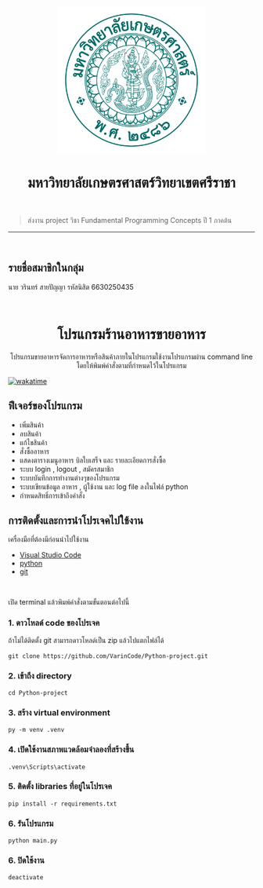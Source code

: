 <div align="center">
  <img src="./img/KU.png" width="300px" height="300px">
  <h1><b>มหาวิทยาลัยเกษตรศาสตร์วิทยาเขตศรีราชา</b></h1>
  <br>
</div>

> ส่งงาน project วิชา Fundamental Programming Concepts ปี 1 ภาคต้น 
<hr>

<div>
  <br>
  <h2>รายชื่อสมาชิกในกลุ่ม</h2>
  <p>นาย วรินทร์ สายปัญญา รหัสนิสิต 6630250435</p>
  <br>
</div>

<h1 align="center">โปรแกรมร้านอาหารขายอาหาร</h1>
<p align="center">โปรแกรมขายอาหารจัดการอาหารหรือสินค้าภายในโปรแกรมใช้งานโปรแกรมผ่าน command line โดยให้พิมพ์คำสั่งตามที่กำหนดไว้ในโปรแกรม</p>

[![wakatime](https://wakatime.com/badge/user/68e3e2dc-451c-45ef-bca8-9fc3ad60e2f9/project/018bbe78-641e-44df-a80b-173faa3d7148.svg)](https://wakatime.com/badge/user/68e3e2dc-451c-45ef-bca8-9fc3ad60e2f9/project/018bbe78-641e-44df-a80b-173faa3d7148)

<h2>ฟีเจอร์ของโปรแกรม</h2>
<ul>
  <li>เพิ่มสินค้า</li>
  <li>ลบสินค้า</li>
  <li>แก้ไขสินค้า</li>
  <li>สั่งซื้ออาหาร</li>
  <li>แสดงตารางเมนูอาหาร บิลใบเสร็จ และ รายละเอียดการสั่งซื้อ</li>
  <li>ระบบ login , logout , สมัครสมาชิก</li>
  <li>ระบบบันทึกการทำงานต่างๆของโปรแกรม</li>
  <li>ระบบเขียนข้อมูล อาหาร , ผู้ใช้งาน และ log file ลงในไฟล์ python</li>
  <li>กำหนดสิทธิ์การเข้าถึงคำสั่ง</li>
</ul>

## การติดตั้งและการนำโปรเจคไปใช้งาน

<div>
  <p>เครื่องมือที่ต้องมีก่อนนำไปใช้งาน</p>
  <ul>
    <li><a href="https://code.visualstudio.com/download">Visual Studio Code</a></li>   
    <li><a href="https://www.python.org/downloads/">python</a></li>    
    <li><a href="https://git-scm.com/downloads">git</a></li>
  </ul>
  <br>
</div>

<p>เปิด terminal แล้วพิมพ์คำสั่งตามขั้นตอนต่อไปนี้</p>

### 1. ดาวโหลด์ code ของโปรเจค
ถ้าไม่ได้ติดตั้ง git สามารถดาวโหลด์เป็น zip แล้วไปแตกไฟล์ได้
```
git clone https://github.com/VarinCode/Python-project.git
```

### 2. เข้าถึง directory
```
cd Python-project
```

### 3. สร้าง virtual environment
```
py -m venv .venv
```

### 4. เปิดใช้งานสภาพแวดล้อมจำลองที่สร้างขึ้น
```
.venv\Scripts\activate
```

### 5. ติดตั้ง libraries ที่อยู่ในโปรเจค
```
pip install -r requirements.txt
```

### 6. รันโปรแกรม
```
python main.py
```

### 6. ปิดใช้งาน
```
deactivate
```
